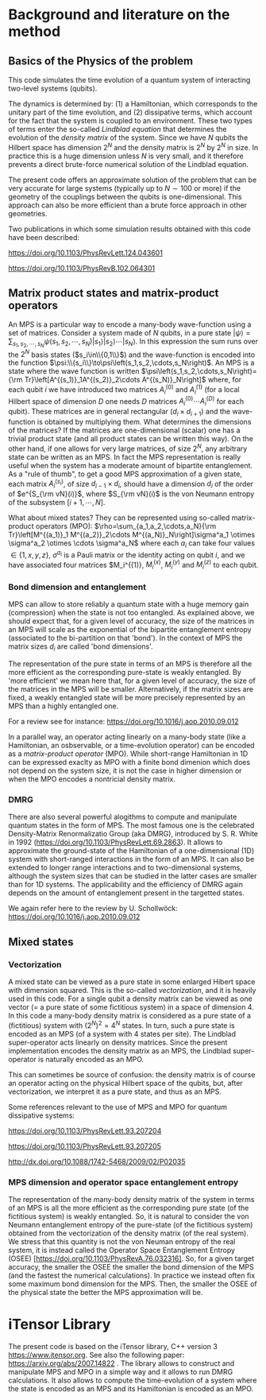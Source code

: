 
# Background and literature on the method

## Basics of the Physics of the problem

This code simulates the time evolution of a quantum system of interacting two-level systems (qubits).

The dynamics is determined by: (1) a Hamiltonian, which corresponds to the unitary part of the time evolution, and (2) dissipative terms, which account for the fact that the system is coupled to an environment.
These two types of terms enter the so-called *Lindblad equation* that determines the evolution of the *density matrix* of the system.
Since we have $N$ qubits the Hilbert space has dimension $2^N$ and the density matrix is $2^N$ by $2^N$ in size. In practice this is a huge dimension unless $N$ is very small, and it therefore prevents a direct brute-force numerical solution of the Lindblad equation.

The present code offers an approximate solution of the problem that can be very accurate for large systems (typically up to $N\sim 100$ or more) if the geometry of the couplings between the qubits is one-dimensional. This approach can also be more efficient than a brute force approach in other geometries.

Two publications in which some simulation results obtained with this code have been described:

https://doi.org/10.1103/PhysRevLett.124.043601

https://doi.org/10.1103/PhysRevB.102.064301

## Matrix product states and matrix-product operators

An MPS is a particular way to encode
a many-body wave-function using a set of matrices. Consider a system made of
$N$ qubits, in a pure state
$\left|\psi\right\rangle=\sum_{s_1,s_2,\cdots,s_N}\psi\left(s_1,s_2,\cdots,s_N\right)\left|s_1\right\rangle\left|s_2\right\rangle\cdots\left|s_N\right\rangle$. 
In this expression the sum runs over the $2^N$ basis states ($s_i\in\\{0,1\\}$) and the wave-function is encoded
into the function $\psi:\\{s_i\\}\to\psi\left(s_1,s_2,\cdots,s_N\right)$. An MPS is a state where the wave function is written
$\psi\left(s_1,s_2,\cdots,s_N\right)={\rm Tr}\left[A^{(s_1)}_1A^{(s_2)}_2\cdots A^{(s_N)}_N\right]$
where, for each qubit $i$ we have introduced two matrices
$A^{(0)}_i$ and $A^{(1)}_i$ (for a local Hilbert space of dimension
$D$ one needs
$D$ matrices
$A^{(0)}_i\cdots A^{(D)}_i$ for each qubit). These matrices are in general rectangular
($d_i\times d_{i+1}$)
and the wave-function is obtained by multiplying them. What determines the dimensions of the matrices?
If  the matrices are one-dimensional (scalar) one has  a trivial product state (and all product states can be written this way).
On the other hand, if one allows for very large matrices, of size $2^N$, any arbitrary state can be written as an MPS. 
In fact the MPS representation is really useful when the system has a moderate amount of bipartite entanglement.
As a "rule of thumb", to get a good MPS approximation of a given state, each
matrix $A^{(s_i)}_i$, of size $d_{i-1}\times d_{i}$, should have a dimension
$d_i$ of the order of
$e^{S_{\rm vN}(i)}$, where
$S_{\rm vN}(i)$ is the von Neumann entropy of the subsystem
$[i+1,\cdots,N]$.


What about mixed states? They can be represented using so-called matrix-product operators (MPO):
$\rho=\sum_{a_1,a_2,\cdots,a_N}{\rm Tr}\left[M^{(a_1)}_1 M^{(a_2)}_2\cdots M^{(a_N)}_N\right]\sigma^a_1 \otimes \sigma^a_2 \otimes \cdots \sigma^a_N$
where each $a_i$ can take four values
$\in\{1,x,y,z\}$,
$\sigma^{a_i}$ is a Pauli matrix or the identity acting on qubit
$i$,
and we have associated  four matrices
$M_i^{(1)},
$M_i^{(x)}$,
$M_i^{(y)}$ and
$M_i^{(z)}$ to each qubit.



### Bond dimension and entanglement
MPS can allow to store reliably a quantum state with a huge memory gain (compression) when the state is not too entangled. As explained above, 
we should expect that, for a given level of accuracy, the size of the matrices in an MPS will scale as the exponential of the bipartite entanglement entropy (associated to the bi-partition on that 'bond'). In the context of MPS the matrix sizes
$d_i$ are called 'bond dimensions'.

The representation of the pure state in terms of an MPS is therefore all the more efficient as the corresponding pure-state is weakly entangled. By 'more efficient' we mean here that, for a given level of accuracy, the size of the matrices in the MPS will be smaller. Alternatively, if the matrix sizes are fixed, a weakly entangled state will be more precisely represented by an MPS than a highly entangled one.

For a review see for instance: https://doi.org/10.1016/j.aop.2010.09.012

In a parallel way, an operator acting linearly on a many-body state (like a Hamiltonian, an osbservable, or a time-evolution operator) can be encoded as a *matrix-product operator* (MPO). While short-range Hamiltonian in 1D can be expressed exaclty as MPO with a finite bond dimenion which does not depend on the system size, it is not the case in higher dimension or when the MPO encodes a nontricial density matrix.


### DMRG
There are also several powerful alogithms to compute and manipulate quantum states in the form of MPS. The most famous one is the celebrated Density-Matrix Renormalizatio Group (aka DMRG), introduced by S. R. White in 1992 (https://doi.org/10.1103/PhysRevLett.69.2863). It allows to approximate the ground-state of the Hamiltonian of a one-dimensional (1D) system with short-ranged interactions in the form of an MPS. It can also be extended to longer range interactions and to two-dimensional systems, although the system sizes that can be studied in the latter cases are smaller than for 1D systems. The applicability and the efficiency of DMRG again depends on the amount of entanglement present in the targetted states.

We again refer here to the review by U. Schollwöck: https://doi.org/10.1016/j.aop.2010.09.012

## Mixed states

### Vectorization

A mixed state can be viewed as a pure state in some enlarged Hibert space with dimension squared.
This is the so-called *vectorization*, and it is heavily used in this code. For a single qubit a density matrix can be viewed as one vector (= a pure state of some fictitious system) in a space of dimension 4.
In this code a many-body density matrix is considered as a pure state of a (fictitious) system with $(2^N)^2 = 4^N$ states.  In turn, such a pure state is encoded as an MPS (of a system with 4 states per site). The Lindblad super-operator acts linearly on density matrices. Since the present implementation encodes the density matrix as an MPS, the Lindblad super-operator is naturally encoded as an MPO.

This can sometimes be source of confusion: the density matrix is of course an operator acting on the physical Hilbert space of the qubits, but, after vectorization, we interpret it as a pure state, and thus as an MPS.

Some references relevant to the use of MPS and MPO for quantum dissipative systems:

https://doi.org/10.1103/PhysRevLett.93.207204

https://doi.org/10.1103/PhysRevLett.93.207205

http://dx.doi.org/10.1088/1742-5468/2009/02/P02035


### MPS dimension and operator space entanglement entropy

The representation of the many-body density matrix of the system in terms of an MPS is all the more efficient as the corresponding pure state (of the fictitious system) is weakly entangled.  So, it is natural to consider the  von Neumann entanglement entropy of the pure-state (of the fictitious system) obtained from the vectorization of the density matrix (of the real system). We stress that this quantity is not the von Neuman entropy of the real system, it is instead called the Operator Space Entanglement Entropy (OSEE) [https://doi.org/10.1103/PhysRevA.76.032316]. So, for a given target accuracy, the smaller the OSEE the smaller the bond dimension of the MPS (and the fastest the numerical calculations). In practice we instead often fix some maximum bond dimension for the MPS. Then,  the  smaller the OSEE of the physical state the better the MPS approximation will be.

# iTensor Library

The present code is based on the iTensor library, C++ version 3 https://www.itensor.org.
See also the following paper: https://arxiv.org/abs/2007.14822 . The library allows to construct and manipulate MPS and MPO in a simple way and it allows to run DMRG calculations. It also allows to compute the time-evolution of a system where the state is encoded as an MPS and its Hamiltonian is encoded as an MPO.
